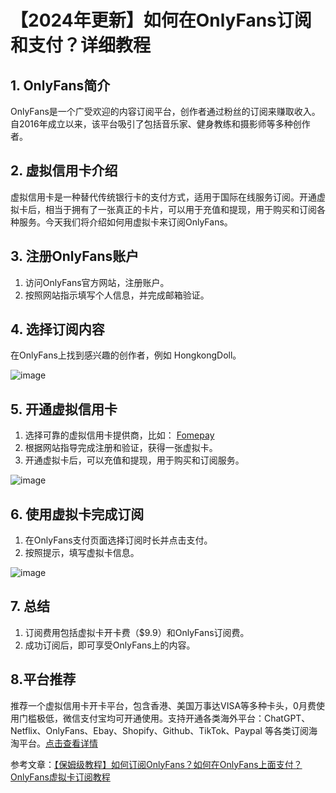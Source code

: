 # 【2024年更新】如何在OnlyFans订阅和支付？详细教程

## 1. OnlyFans简介
OnlyFans是一个广受欢迎的内容订阅平台，创作者通过粉丝的订阅来赚取收入。自2016年成立以来，该平台吸引了包括音乐家、健身教练和摄影师等多种创作者。

## 2. 虚拟信用卡介绍
虚拟信用卡是一种替代传统银行卡的支付方式，适用于国际在线服务订阅。开通虚拟卡后，相当于拥有了一张真正的卡片，可以用于充值和提现，用于购买和订阅各种服务。今天我们将介绍如何用虚拟卡来订阅OnlyFans。

## 3. 注册OnlyFans账户
1. 访问OnlyFans官方网站，注册账户。
2. 按照网站指示填写个人信息，并完成邮箱验证。

## 4. 选择订阅内容
在OnlyFans上找到感兴趣的创作者，例如 HongkongDoll。

![image](https://github.com/loribryant741/OF/assets/169989200/09f3e9da-b1ae-43f4-ab59-1bc40230241b)


## 5. 开通虚拟信用卡
1. 选择可靠的虚拟信用卡提供商，比如： [Fomepay](https://gpt.fomepay.com/#/pages/login/index?d=Q3DD80) 
2. 根据网站指导完成注册和验证，获得一张虚拟卡。
3. 开通虚拟卡后，可以充值和提现，用于购买和订阅服务。

![image](https://github.com/loribryant741/OF/assets/169989200/96308018-c53a-447d-a293-a82c9d01c65f)


## 6. 使用虚拟卡完成订阅
1. 在OnlyFans支付页面选择订阅时长并点击支付。
2. 按照提示，填写虚拟卡信息。

![image](https://github.com/loribryant741/OF/assets/169989200/a64c28dc-f2ea-4c85-af8b-0a822e669c37)


## 7. 总结
1. 订阅费用包括虚拟卡开卡费（$9.9）和OnlyFans订阅费。
2. 成功订阅后，即可享受OnlyFans上的内容。

## 8.平台推荐
推荐一个虚拟信用卡开卡平台，包含香港、美国万事达VISA等多种卡头，0月费使用门槛极低，微信支付宝均可开通使用。支持开通各类海外平台：ChatGPT、Netflix、OnlyFans、Ebay、Shopify、Github、TikTok、Paypal 等各类订阅海淘平台。[点击查看详情](https://gpt.fomepay.com/#/pages/login/index?d=Q3DD80) 


参考文章：[【保姆级教程】如何订阅OnlyFans？如何在OnlyFans上面支付？OnlyFans虚拟卡订阅教程](https://github.com/fafarri415/OnlyFans)

